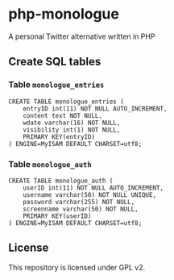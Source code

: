 # php-monologue

A personal Twitter alternative written in PHP

## Create SQL tables
### Table `monologue_entries`
```
CREATE TABLE monologue_entries (
    entryID int(11) NOT NULL AUTO_INCREMENT, 
    content text NOT NULL, 
    wdate varchar(16) NOT NULL, 
    visibility int(1) NOT NULL, 
    PRIMARY KEY(entryID)
) ENGINE=MyISAM DEFAULT CHARSET=utf8;
```
### Table `monologue_auth`
```
CREATE TABLE monologue_auth (
    userID int(11) NOT NULL AUTO_INCREMENT, 
    username varchar(50) NOT NULL UNIQUE, 
    password varchar(255) NOT NULL, 
    screenname varchar(50) NOT NULL, 
    PRIMARY KEY(userID)
) ENGINE=MyISAM DEFAULT CHARSET=utf8;
```

## License
This repository is licensed under GPL v2.
